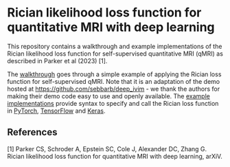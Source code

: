 # Rician likelihood loss function for quantitative MRI with deep learning

This repository contains a walkthrough and example implementations of the Rician likelihood loss function for self-supervised quantitative MRI (qMRI) as described in Parker et al (2023) [1]. 

The [walkthrough](Walkthrough_Rician_Loss.ipynb) goes through a simple example of applying the Rician loss function for self-supervised qMRI. Note that it is an adaptation of the demo hosted at https://github.com/sebbarb/deep_ivim - we thank the authors for making their demo code easy to use and openly available. The [example implementations](Implementations) provide syntax to specify and call the Rician loss function in [PyTorch](Rician_Loss_PyTorch.ipynb), [TensorFlow](Rician_Loss_PyTorch.ipynb) and [Keras](Rician_Loss_PyTorch.ipynb).


## References
[1] Parker CS, Schroder A, Epstein SC, Cole J, Alexander DC, Zhang G. Rician likelihood loss function for quantitative MRI with deep learning, arXiV.












